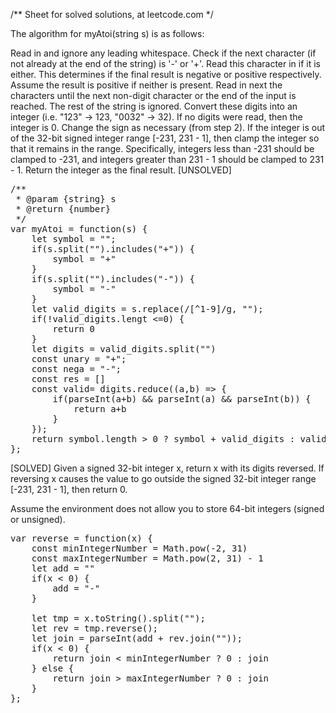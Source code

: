 /**
  Sheet for solved solutions, at leetcode.com 
*/

The algorithm for myAtoi(string s) is as follows:

Read in and ignore any leading whitespace.
Check if the next character (if not already at the end of the string) is '-' or '+'. Read this character in if it is either. This determines if the final result is negative or positive respectively. Assume the result is positive if neither is present.
Read in next the characters until the next non-digit character or the end of the input is reached. The rest of the string is ignored.
Convert these digits into an integer (i.e. "123" -> 123, "0032" -> 32). If no digits were read, then the integer is 0. Change the sign as necessary (from step 2).
If the integer is out of the 32-bit signed integer range [-231, 231 - 1], then clamp the integer so that it remains in the range. Specifically, integers less than -231 should be clamped to -231, and integers greater than 231 - 1 should be clamped to 231 - 1.
Return the integer as the final result.
[UNSOLVED]
<pre>
/**
 * @param {string} s
 * @return {number}
 */
var myAtoi = function(s) {
    let symbol = "";
    if(s.split("").includes("+")) {
        symbol = "+"
    }
    if(s.split("").includes("-")) {
        symbol = "-"
    }
    let valid_digits = s.replace(/[^1-9]/g, ""); 
    if(!valid_digits.lengt <=0) {
        return 0
    }
    let digits = valid_digits.split("")
    const unary = "+";
    const nega = "-";
    const res = []
    const valid= digits.reduce((a,b) => {
        if(parseInt(a+b) && parseInt(a) && parseInt(b)) {
            return a+b
        }
    });
    return symbol.length > 0 ? symbol + valid_digits : valid_digits 
};
</pre>

[SOLVED]
Given a signed 32-bit integer x, return x with its digits reversed. If reversing x causes the value to go outside the signed 32-bit integer range [-231, 231 - 1], then return 0.

Assume the environment does not allow you to store 64-bit integers (signed or unsigned).
<pre>
var reverse = function(x) {
    const minIntegerNumber = Math.pow(-2, 31) 
    const maxIntegerNumber = Math.pow(2, 31) - 1 
    let add = ""
    if(x < 0) {
        add = "-"
    }
    
    let tmp = x.toString().split("");
    let rev = tmp.reverse();
    let join = parseInt(add + rev.join(""));
    if(x < 0) {
        return join < minIntegerNumber ? 0 : join
    } else {
        return join > maxIntegerNumber ? 0 : join
    }
};
</pre>
